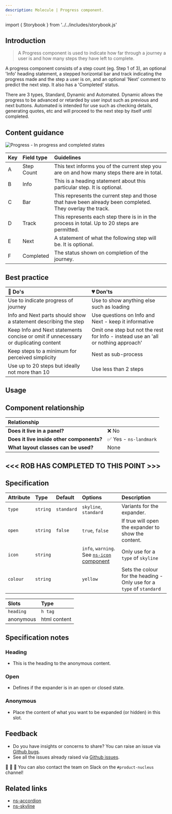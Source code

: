 ```yaml
---
description: Molecule | Progress component.
---
```


import { Storybook } from '../../includes/storybook.js'

## Introduction

> A Progress component is used to indicate how far through a journey a user is and how many steps they have left to complete.

A progress component consists of a step count (eg. Step 1 of 3), an optional 'Info' heading statement, a stepped horizontal bar and track indicating the progress made and the step a user is on, and an optional 'Next' comment to predict the next step. It also has a 'Completed' status.

There are 3 types, Standard, Dynamic and Automated. Dynamic allows the progress to be advanced or retarded by user input such as previous and next buttons. Automated is intended for use such as checking details, generating quotes, etc and will proceed to the next step by itself until completed.

## Content guidance

![Progress - In progress and completed states](https://user-images.githubusercontent.com/78355810/115561512-90f5c580-a2ad-11eb-8f56-873e0402a338.png)

| Key | Field type | Guidelines |
| :--- | :--- | :--- |
| A | Step Count | This text informs you of the current step you are on and how many steps there are in total.    |
| B | Info | This is a heading statement about this particular step. It is optional.    |
| C | Bar | This represents the current step and those that have been already been completed. They overlay the track.    |
| D | Track | This represents each step there is in in the process in total. Up to 20 steps are permitted.    |
| E | Next | A statement of what the following step will be.  It is optional.    |
| F | Completed | The status shown on completion of the journey.    |



## Best practice

| 💚 Do's | 💔 Don'ts |
| :--- | :--- |
| Use to indicate progress of journey | Use to show anything else such as loading |
| Info and Next parts should show a statement describing the step | Use questions on Info and Next - keep it informative |
| Keep Info and Next statements concise or omit if unnecessary or duplicating content | Omit one step but not the rest for Info - instead use an 'all or nothing approach'  |
| Keep steps to a minimum for perceived simplicity | Nest as sub-process | 
| Use up to 20 steps but ideally not more than 10 | Use less than 2 steps | 


## Usage

<Storybook story="components-ns-progress--progress"></Storybook>

## Component relationship

|  **Relationship**  |  |
| :--- | :--- |
| **Does it live in a panel?** | ❌ No |
| **Does it live inside other components?** |  ✅ Yes -  `ns-landmark` |
| **What layout classes can be used?**  | None |

## <<< ROB HAS COMPLETED TO THIS POINT >>>
## Specification

| Attribute | Type | Default   | Options   | Description |
| :--- | :--- | :--- | :--- | :--- |
| `type` | `string` | `standard` | `skyline`, `standard` | Variants for the expander. |
| `open` | `string` | `false` | `true`, `false` | If true will open the expander to show the content. |
| `icon` | `string` |  | `info`, `warning`. See [`ns-icon` component](https://britishgas.design/components/ns-icon) | Only use for a `type` of `skyline` |
| `colour` | `string` |  | `yellow` | Sets the colour for the heading - Only use for a `type` of `standard` |

| Slots | Type |
| :--- | :--- |
| `heading` | `h tag`      |
| anonymous | html content |

## Specification notes

### Heading

* This is the heading to the anonymous content.

### Open

* Defines if the expander is in an open or closed state.

### Anonymous

* Place the content of what you want to be expanded (or hidden) in this slot.

## Feedback

* Do you have insights or concerns to share? You can raise an issue via [Github bugs](https://github.com/ConnectedHomes/nucleus/issues/new?assignees=&labels=Bug&template=a--bug-report.md&title=[bug]%20[ns-expander]).
* See all the issues already raised via [Github issues](https://github.com/connectedHomes/nucleus/issues?utf8=%E2%9C%93&q=is%3Aopen+is%3Aissue+label%3ABug+[ns-expander]).

💩 🎉 🦄 You can also contact the team on Slack on the `#product-nucleus` channel!

## Related links

* [ns-accordion](components/ns-accordion.md)
* [ns-skyline](components/ns-skyline.md)
